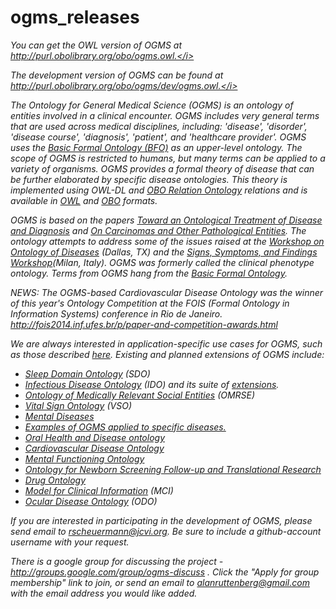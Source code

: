 # ogms_releases
<i>You can get the OWL version of OGMS at http://purl.obolibrary.org/obo/ogms.owl.</i>

<i>The development version of OGMS can be found at http://purl.obolibrary.org/obo/ogms/dev/ogms.owl.</i>

The Ontology for General Medical Science (OGMS) is an ontology of entities involved in a clinical encounter.  OGMS includes very general terms that are used across medical disciplines, including: 'disease', 'disorder', 'disease course', 'diagnosis', 'patient', and 'healthcare provider'.  OGMS uses the <a href="http://www.ifomis.org/bfo/">Basic Formal Ontology (BFO)</a> as an upper-level ontology. The scope of OGMS is restricted to humans, but many terms can be applied to a variety of organisms.  OGMS provides a formal theory of disease that can be further elaborated by specific disease ontologies.  This theory is implemented using OWL-DL and <a href="http://obofoundry.org/ro/">OBO Relation Ontology</a> relations and is available in <a href="http://www.w3.org/TR/owl-features/">OWL</a> and <a href="http://www.geneontology.org/GO.format.obo-1_2.shtml">OBO</a> formats.

OGMS is based on the papers <a href="http://ontology.buffalo.edu/medo/Disease_and_Diagnosis.pdf">Toward an Ontological Treatment of Disease and Diagnosis</a> and <a href="http://ontology.buffalo.edu/bio/ISMB/ISMB_Bio-ontologies.pdf">On Carcinomas and Other Pathological Entities</a>. The ontology attempts to address some of the issues raised at the <a href="http://bioontology.org/wiki/index.php/Workshop_on_Ontology_of_Diseases">Workshop on Ontology of Diseases</a> (Dallas, TX) and the <a href="http://bimib.disco.unimib.it/index.php/SSFW09">Signs, Symptoms, and Findings Workshop</a>(Milan, Italy). OGMS was formerly called the clinical phenotype ontology. Terms from OGMS hang from the <a href="http://www.ifomis.org/bfo">Basic Formal Ontology</a>.

*NEWS*:
The OGMS-based Cardiovascular Disease Ontology was the winner of this year's Ontology Competition at the FOIS (Formal Ontology in Information Systems) conference in Rio de Janeiro. 
http://fois2014.inf.ufes.br/p/paper-and-competition-awards.html


We are always interested in application-specific use cases for OGMS, such as those described <a href="http://www.buffalo.edu/~ag33/OGMSApplied.ppt">here</a>.  Existing and planned extensions of OGMS include:
  * <a href="http://datahub.io/dataset/bioportal-sdo">Sleep Domain Ontology</a> (SDO)
  * <a href="http://infectiousdiseaseontology.org/Home.html">Infectious Disease Ontology</a> (IDO) and its suite of <a href="http://infectiousdiseaseontology.org/page/Extensions">extensions</a>.
  * <a href="http://code.google.com/p/omrse/">Ontology of Medically Relevant Social Entities</a> (OMRSE)
  * <a href="http://code.google.com/p/vital-sign-ontology/">Vital Sign Ontology</a> (VSO)
  * <a href="http://ontology.buffalo.edu/psychiatry/JBSCeustersSmith2010.pdf">Mental Diseases</a>
  * <a href="http://ontology.buffalo.edu/smith/ppt/OGMS/OGMS_Applied.ppt">Examples of OGMS applied to specific diseases.</a>
  * <a href="http://code.google.com/p/ohd-ontology">Oral Health and Disease ontology</a>
  * <a href="http://code.google.com/p/cvdo/">Cardiovascular Disease Ontology</a>
  * <a href="http://code.google.com/p/mental-functioning-ontology/">Mental Functioning Ontology</a>
  * <a href="http://code.google.com/p/onstr/">Ontology for Newborn Screening Follow-up and Translational Research</a>  
  * <a href="http://www.unbsj.ca/sase/csas/data/ws/icbo2013/papers/research/icbo2013_submission_40.pdf">Drug Ontology</a> 
  * <a href="http://www.unbsj.ca/sase/csas/data/ws/icbo2013/papers/ec/icbo2013_submission_56.pdf">Model for Clinical Information</a> (MCI)
  * <a href="http://www.unbsj.ca/sase/csas/data/ws/icbo2013/papers/posters/icbo2013_submission_67.pdf">Ocular Disease Ontology</a> (ODO)

If you are interested in participating in the development of OGMS, please send email to rscheuermann@jcvi.org.  Be sure to include a github-account username with your request.

There is a google group for discussing the project - http://groups.google.com/group/ogms-discuss . Click the "Apply for group membership" link to join, or send an email to alanruttenberg@gmail.com with the email address you would like added.
